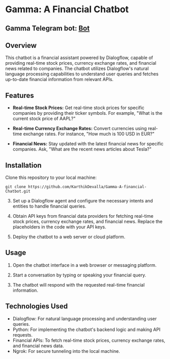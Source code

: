 # Gamma: A Financial Chatbot

## Gamma Telegram bot: [Bot](https://t.me/Gammav1_bot)
## Overview

This chatbot is a financial assistant powered by Dialogflow, capable of providing real-time stock prices, currency exchange rates, and financial news related to companies. The chatbot utilizes Dialogflow's natural language processing capabilities to understand user queries and fetches up-to-date financial information from relevant APIs.

## Features

- **Real-time Stock Prices:** Get real-time stock prices for specific companies by providing their ticker symbols. For example, "What is the current stock price of AAPL?"

- **Real-time Currency Exchange Rates:** Convert currencies using real-time exchange rates. For instance, "How much is 100 USD in EUR?"

- **Financial News:** Stay updated with the latest financial news for specific companies. Ask, "What are the recent news articles about Tesla?"

## Installation

Clone this repository to your local machine:

```shell
git clone https://github.com/KarthikDevalla/Gamma-A-financial-Chatbot.git
```

3. Set up a Dialogflow agent and configure the necessary intents and entities to handle financial queries.

4. Obtain API keys from financial data providers for fetching real-time stock prices, currency exchange rates, and financial news. Replace the placeholders in the code with your API keys.

5. Deploy the chatbot to a web server or cloud platform.

## Usage

1. Open the chatbot interface in a web browser or messaging platform.

2. Start a conversation by typing or speaking your financial query.

3. The chatbot will respond with the requested real-time financial information.

## Technologies Used

- Dialogflow: For natural language processing and understanding user queries.
- Python: For implementing the chatbot's backend logic and making API requests.
- Financial APIs: To fetch real-time stock prices, currency exchange rates, and financial news data.
- Ngrok: For secure tunneling into the local machine. 
